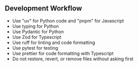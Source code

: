 ## Development Workflow

- Use "uv" for Python code and "pnpm" for Javascript
- Use typing for Python
- Use Pydantic for Python
- Use Zod for Typescript
- Use ruff for linting and code formatting
- Use pytest for testing
- Use prettier for code formatting with Typescript
- Do not restore, revert, or remove files without asking first